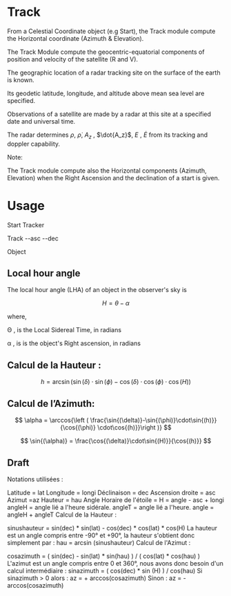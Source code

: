 
# Track

From a Celestial Coordinate object (e.g Start), the Track module compute the Horizontal coordinate (Azimuth & Elevation).

The Track Module compute the geocentric-equatorial components of position and velocity of the satellite (R and V).

The geographic location of a radar tracking site on the surface of the earth is known.

Its geodetic latitude, longitude, and altitude above mean sea level are specified.

Observations of a satellite are made by a radar at this site at a specified date and universal time.

The radar determines $\rho$, $\dot{\rho}$, $A_z$ , $\dot{A_z}$, $E$ , $\dot{E}$ from its tracking and doppler capability.

Note:

The Track module compute also the Horizontal components (Azimuth, Elevation) when the Right Ascension and the declination of a start is given.

# Usage

Start Tracker 

Track --asc --dec 

Object 

## Local hour angle 

The local hour angle (LHA) of an object in the observer's sky is

$$ H = \theta - \alpha$$

where,

&Theta; , is the Local Sidereal Time, in radians

&alpha; , is is the object's Right ascension, in radians


## Calcul de la Hauteur :

$$ h = \arcsin{\left(\sin{(\delta)} \cdot \sin{(\phi)} - \cos{(\delta)}\cdot \cos{(\phi)}\cdot \cos{(H)}\right )} $$

## Calcul de l’Azimuth:

$$ \alpha = \arccos{\left ( \frac{\sin{(\delta)}-\sin{(\phi)}\cdot\sin{(h)}}{\cos{(\phi)} \cdot\cos{(h)}}\right )} $$


$$ \sin{(\alpha)} =  \frac{\cos{(\delta)}\cdot\sin{(H)}}{\cos{(h)}} $$


## Draft

Notations utilisées :

Latitude = lat
Longitude = longi
Déclinaison = dec
Ascension droite = asc
Azimut =az
Hauteur = hau
Angle Horaire de l'étoile = H = angle - asc + longi
angleH = angle lié a l'heure sidérale.
angleT = angle lié a l'heure.
angle = angleH + angleT
Calcul de la Hauteur :

sinushauteur = sin(dec) * sin(lat) - cos(dec) * cos(lat) * cos(H)
La hauteur est un angle compris entre -90° et +90°, la hauteur s'obtient donc simplement par :
hau = arcsin (sinushauteur)
Calcul de l'Azimut :

cosazimuth = ( sin(dec) - sin(lat) * sin(hau) ) / ( cos(lat) * cos(hau) )
L'azimut est un angle compris entre 0 et 360°, nous avons donc besoin d'un calcul intermédiaire :
sinazimuth = ( cos(dec) * sin (H) ) / cos(hau)
Si sinazimuth > 0 alors :
az = + arccos(cosazimuth)
Sinon :
az = - arccos(cosazimuth)












